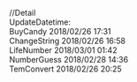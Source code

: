 //Detail <br>
UpdateDatetime: <br>
  BuyCandy      2018/02/26 17:31<br>
  ChangeString  2018/02/26 16:58<br>
  LifeNumber    2018/03/01 01:42<br>
  NumberGuess   2018/02/28 14:36<br>
  TemConvert    2018/02/26 20:25<br>
